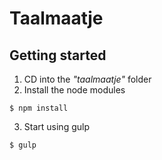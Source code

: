# Taalmaatje

## Getting started

1. CD into the *"taalmaatje"* folder
2. Install the node modules
```
$ npm install
```

3. Start using gulp
```
$ gulp
```
